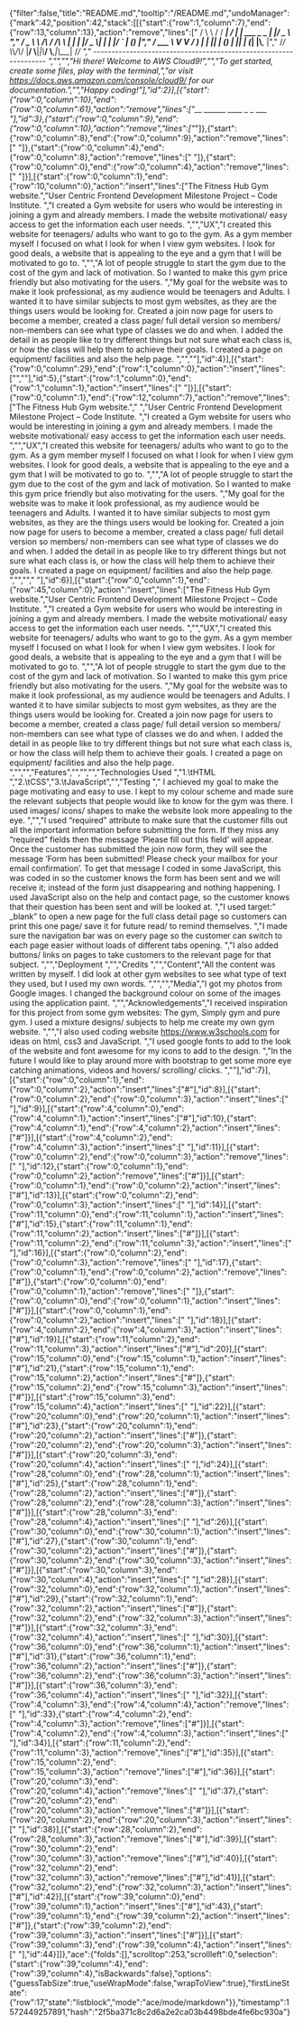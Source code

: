 {"filter":false,"title":"README.md","tooltip":"/README.md","undoManager":{"mark":42,"position":42,"stack":[[{"start":{"row":1,"column":7},"end":{"row":13,"column":13},"action":"remove","lines":[" / \\ \\      / / ___|   / ___| | ___  _   _  __| |/ _ \\ ","       / _ \\ \\ /\\ / /\\___ \\  | |   | |/ _ \\| | | |/ _` | (_) |","      / ___ \\ V  V /  ___) | | |___| | (_) | |_| | (_| |\\__, |","     /_/   \\_\\_/\\_/  |____/   \\____|_|\\___/ \\__,_|\\__,_|  /_/ "," ----------------------------------------------------------------- ","","","Hi there! Welcome to AWS Cloud9!","","To get started, create some files, play with the terminal,","or visit https://docs.aws.amazon.com/console/cloud9/ for our documentation.","","Happy coding!"],"id":2}],[{"start":{"row":0,"column":10},"end":{"row":0,"column":61},"action":"remove","lines":["__        ______     ____ _                 _  ___ "],"id":3},{"start":{"row":0,"column":9},"end":{"row":0,"column":10},"action":"remove","lines":["_"]},{"start":{"row":0,"column":8},"end":{"row":0,"column":9},"action":"remove","lines":[" "]},{"start":{"row":0,"column":4},"end":{"row":0,"column":8},"action":"remove","lines":["    "]},{"start":{"row":0,"column":0},"end":{"row":0,"column":4},"action":"remove","lines":["    "]}],[{"start":{"row":0,"column":1},"end":{"row":10,"column":0},"action":"insert","lines":["The Fitness Hub Gym website.","User Centric Frontend Development Milestone Project – Code Institute. ","I created a Gym website for users who would be interesting in joining a gym and already members. I made the website motivational/ easy access to get the information each user needs. ","","UX","I created this website for teenagers/ adults who want to go to the gym. As a gym member myself I focused on what I look for when I view gym websites. I look for good deals, a website that is appealing to the eye and a gym that I will be motivated to go to. ","","A lot of people struggle to start the gym due to the cost of the gym and lack of motivation. So I wanted to make this gym price friendly but also motivating for the users. ","My goal for the website was to make it look professional, as my audience would be teenagers and Adults. I wanted it to have similar subjects to most gym websites, as they are the things users would be looking for. Created a join now page for users to become a member, created a class page/ full detail version so members/ non-members can see what type of classes we do and when. I added the detail in as people like to try different things but not sure what each class is, or how the class will help them to achieve their goals. I created a page on equipment/ facilities and also the help page. ","",""],"id":4}],[{"start":{"row":0,"column":29},"end":{"row":1,"column":0},"action":"insert","lines":["",""],"id":5},{"start":{"row":1,"column":0},"end":{"row":1,"column":1},"action":"insert","lines":[" "]}],[{"start":{"row":0,"column":1},"end":{"row":12,"column":7},"action":"remove","lines":["The Fitness Hub Gym website."," ","User Centric Frontend Development Milestone Project – Code Institute. ","I created a Gym website for users who would be interesting in joining a gym and already members. I made the website motivational/ easy access to get the information each user needs. ","","UX","I created this website for teenagers/ adults who want to go to the gym. As a gym member myself I focused on what I look for when I view gym websites. I look for good deals, a website that is appealing to the eye and a gym that I will be motivated to go to. ","","A lot of people struggle to start the gym due to the cost of the gym and lack of motivation. So I wanted to make this gym price friendly but also motivating for the users. ","My goal for the website was to make it look professional, as my audience would be teenagers and Adults. I wanted it to have similar subjects to most gym websites, as they are the things users would be looking for. Created a join now page for users to become a member, created a class page/ full detail version so members/ non-members can see what type of classes we do and when. I added the detail in as people like to try different things but not sure what each class is, or how the class will help them to achieve their goals. I created a page on equipment/ facilities and also the help page. ","","","       "],"id":6}],[{"start":{"row":0,"column":1},"end":{"row":45,"column":0},"action":"insert","lines":["The Fitness Hub Gym website.","User Centric Frontend Development Milestone Project – Code Institute. ","I created a Gym website for users who would be interesting in joining a gym and already members. I made the website motivational/ easy access to get the information each user needs. ","","UX","I created this website for teenagers/ adults who want to go to the gym. As a gym member myself I focused on what I look for when I view gym websites. I look for good deals, a website that is appealing to the eye and a gym that I will be motivated to go to. ","","A lot of people struggle to start the gym due to the cost of the gym and lack of motivation. So I wanted to make this gym price friendly but also motivating for the users. ","My goal for the website was to make it look professional, as my audience would be teenagers and Adults. I wanted it to have similar subjects to most gym websites, as they are the things users would be looking for. Created a join now page for users to become a member, created a class page/ full detail version so members/ non-members can see what type of classes we do and when. I added the detail in as people like to try different things but not sure what each class is, or how the class will help them to achieve their goals. I created a page on equipment/ facilities and also the help page. ","","","Features","","","","Technologies Used ","1.\tHTML ","2.\tCSS","3.\tJavaScript","","Testing "," I achieved my goal to make the page motivating and easy to use. I kept to my colour scheme and made sure the relevant subjects that people would like to know for the gym was there. I used images/ icons/ shapes to make the website look more appealing to the eye. ","","I used “required” attribute to make sure that the customer fills out all the important information before submitting the form. If they miss any “required” fields then the message ‘Please fill out this field’ will appear. Once the customer has submitted the join now form, they will see the message ‘Form has been submitted! Please check your mailbox for your email confirmation’. To get that message I coded in some JavaScript, this was coded in so the customer knows the form has been sent and we will receive it; instead of the form just disappearing and nothing happening. I used JavaScript also on the help and contact page, so the customer knows that their question has been sent and will be looked at. ","I used target:” _blank” to open a new page for the full class detail page so customers can print this one page/ save it for future read/ to remind themselves. ","I made sure the navigation bar was on every page so the customer can switch to each page easier without loads of different tabs opening.  ","I also added buttons/ links on pages to take customers to the relevant page for that subject. ","","Deployment ","","Credits ","","Content","All the content was written by myself. I did look at other gym websites to see what type of text they used, but I used my own words. ","","","Media","I got my photos from Google images. I changed the background colour on some of the images using the application paint. ","","Acknowledgements","I received inspiration for this project from some gym websites: The gym, Simply gym and pure gym. I used a mixture designs/ subjects to help me create my own gym website. ","","I also used coding website https://www.w3schools.com for ideas on html, css3 and JavaScript. ","I used google fonts to add to the look of the website and font awesome for my icons to add to the design. ","In the future I would like to play around more with bootstrap to get some more eye catching animations, videos and hovers/ scrolling/ clicks. ",""],"id":7}],[{"start":{"row":0,"column":1},"end":{"row":0,"column":2},"action":"insert","lines":["#"],"id":8}],[{"start":{"row":0,"column":2},"end":{"row":0,"column":3},"action":"insert","lines":[" "],"id":9}],[{"start":{"row":4,"column":0},"end":{"row":4,"column":1},"action":"insert","lines":["#"],"id":10},{"start":{"row":4,"column":1},"end":{"row":4,"column":2},"action":"insert","lines":["#"]}],[{"start":{"row":4,"column":2},"end":{"row":4,"column":3},"action":"insert","lines":[" "],"id":11}],[{"start":{"row":0,"column":2},"end":{"row":0,"column":3},"action":"remove","lines":[" "],"id":12},{"start":{"row":0,"column":1},"end":{"row":0,"column":2},"action":"remove","lines":["#"]}],[{"start":{"row":0,"column":1},"end":{"row":0,"column":2},"action":"insert","lines":["#"],"id":13}],[{"start":{"row":0,"column":2},"end":{"row":0,"column":3},"action":"insert","lines":[" "],"id":14}],[{"start":{"row":11,"column":0},"end":{"row":11,"column":1},"action":"insert","lines":["#"],"id":15},{"start":{"row":11,"column":1},"end":{"row":11,"column":2},"action":"insert","lines":["#"]}],[{"start":{"row":11,"column":2},"end":{"row":11,"column":3},"action":"insert","lines":[" "],"id":16}],[{"start":{"row":0,"column":2},"end":{"row":0,"column":3},"action":"remove","lines":[" "],"id":17},{"start":{"row":0,"column":1},"end":{"row":0,"column":2},"action":"remove","lines":["#"]},{"start":{"row":0,"column":0},"end":{"row":0,"column":1},"action":"remove","lines":[" "]},{"start":{"row":0,"column":0},"end":{"row":0,"column":1},"action":"insert","lines":["#"]}],[{"start":{"row":0,"column":1},"end":{"row":0,"column":2},"action":"insert","lines":[" "],"id":18}],[{"start":{"row":4,"column":2},"end":{"row":4,"column":3},"action":"insert","lines":["#"],"id":19}],[{"start":{"row":11,"column":2},"end":{"row":11,"column":3},"action":"insert","lines":["#"],"id":20}],[{"start":{"row":15,"column":0},"end":{"row":15,"column":1},"action":"insert","lines":["#"],"id":21},{"start":{"row":15,"column":1},"end":{"row":15,"column":2},"action":"insert","lines":["#"]},{"start":{"row":15,"column":2},"end":{"row":15,"column":3},"action":"insert","lines":["#"]}],[{"start":{"row":15,"column":3},"end":{"row":15,"column":4},"action":"insert","lines":[" "],"id":22}],[{"start":{"row":20,"column":0},"end":{"row":20,"column":1},"action":"insert","lines":["#"],"id":23},{"start":{"row":20,"column":1},"end":{"row":20,"column":2},"action":"insert","lines":["#"]},{"start":{"row":20,"column":2},"end":{"row":20,"column":3},"action":"insert","lines":["#"]}],[{"start":{"row":20,"column":3},"end":{"row":20,"column":4},"action":"insert","lines":[" "],"id":24}],[{"start":{"row":28,"column":0},"end":{"row":28,"column":1},"action":"insert","lines":["#"],"id":25},{"start":{"row":28,"column":1},"end":{"row":28,"column":2},"action":"insert","lines":["#"]},{"start":{"row":28,"column":2},"end":{"row":28,"column":3},"action":"insert","lines":["#"]}],[{"start":{"row":28,"column":3},"end":{"row":28,"column":4},"action":"insert","lines":[" "],"id":26}],[{"start":{"row":30,"column":0},"end":{"row":30,"column":1},"action":"insert","lines":["#"],"id":27},{"start":{"row":30,"column":1},"end":{"row":30,"column":2},"action":"insert","lines":["#"]},{"start":{"row":30,"column":2},"end":{"row":30,"column":3},"action":"insert","lines":["#"]}],[{"start":{"row":30,"column":3},"end":{"row":30,"column":4},"action":"insert","lines":[" "],"id":28}],[{"start":{"row":32,"column":0},"end":{"row":32,"column":1},"action":"insert","lines":["#"],"id":29},{"start":{"row":32,"column":1},"end":{"row":32,"column":2},"action":"insert","lines":["#"]},{"start":{"row":32,"column":2},"end":{"row":32,"column":3},"action":"insert","lines":["#"]}],[{"start":{"row":32,"column":3},"end":{"row":32,"column":4},"action":"insert","lines":[" "],"id":30}],[{"start":{"row":36,"column":0},"end":{"row":36,"column":1},"action":"insert","lines":["#"],"id":31},{"start":{"row":36,"column":1},"end":{"row":36,"column":2},"action":"insert","lines":["#"]},{"start":{"row":36,"column":2},"end":{"row":36,"column":3},"action":"insert","lines":["#"]}],[{"start":{"row":36,"column":3},"end":{"row":36,"column":4},"action":"insert","lines":[" "],"id":32}],[{"start":{"row":4,"column":3},"end":{"row":4,"column":4},"action":"remove","lines":[" "],"id":33},{"start":{"row":4,"column":2},"end":{"row":4,"column":3},"action":"remove","lines":["#"]}],[{"start":{"row":4,"column":2},"end":{"row":4,"column":3},"action":"insert","lines":[" "],"id":34}],[{"start":{"row":11,"column":2},"end":{"row":11,"column":3},"action":"remove","lines":["#"],"id":35}],[{"start":{"row":15,"column":2},"end":{"row":15,"column":3},"action":"remove","lines":["#"],"id":36}],[{"start":{"row":20,"column":3},"end":{"row":20,"column":4},"action":"remove","lines":[" "],"id":37},{"start":{"row":20,"column":2},"end":{"row":20,"column":3},"action":"remove","lines":["#"]}],[{"start":{"row":20,"column":2},"end":{"row":20,"column":3},"action":"insert","lines":[" "],"id":38}],[{"start":{"row":28,"column":2},"end":{"row":28,"column":3},"action":"remove","lines":["#"],"id":39}],[{"start":{"row":30,"column":2},"end":{"row":30,"column":3},"action":"remove","lines":["#"],"id":40}],[{"start":{"row":32,"column":2},"end":{"row":32,"column":3},"action":"remove","lines":["#"],"id":41}],[{"start":{"row":32,"column":2},"end":{"row":32,"column":3},"action":"insert","lines":["#"],"id":42}],[{"start":{"row":39,"column":0},"end":{"row":39,"column":1},"action":"insert","lines":["#"],"id":43},{"start":{"row":39,"column":1},"end":{"row":39,"column":2},"action":"insert","lines":["#"]},{"start":{"row":39,"column":2},"end":{"row":39,"column":3},"action":"insert","lines":["#"]}],[{"start":{"row":39,"column":3},"end":{"row":39,"column":4},"action":"insert","lines":[" "],"id":44}]]},"ace":{"folds":[],"scrolltop":253,"scrollleft":0,"selection":{"start":{"row":39,"column":4},"end":{"row":39,"column":4},"isBackwards":false},"options":{"guessTabSize":true,"useWrapMode":false,"wrapToView":true},"firstLineState":{"row":17,"state":"listblock","mode":"ace/mode/markdown"}},"timestamp":1572449257891,"hash":"2f5ba371c8c2d6a2e2ca03b4498bde4fe6bc930a"}